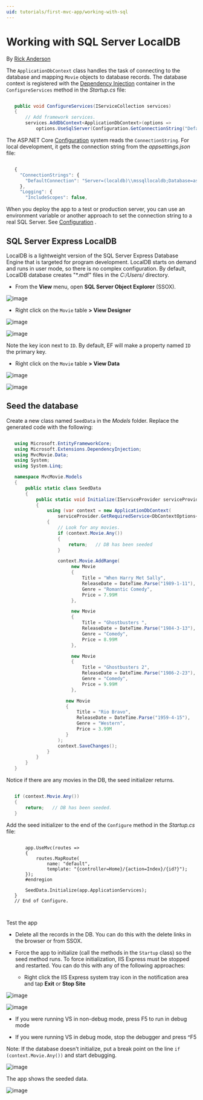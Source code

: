```yaml
---
uid: tutorials/first-mvc-app/working-with-sql
---
```

  # Working with SQL Server LocalDB

By [Rick Anderson](https://twitter.com/RickAndMSFT)

The `ApplicationDbContext` class handles the task of connecting to the database and mapping `Movie` objects to database records. The database context is registered with the [Dependency Injection](../../fundamentals/dependency-injection.md) container in the `ConfigureServices` method in the *Startup.cs* file:

<!-- literal_block {"ids": [], "names": [], "highlight_args": {"linenostart": 1}, "backrefs": [], "dupnames": [], "linenos": false, "classes": [], "xml:space": "preserve", "language": "c#", "source": "/Users/shirhatti/src/Docs/aspnet/tutorials/first-mvc-app/start-mvc/sample2/src/MvcMovie/Startup.cs"} -->

````c#

   public void ConfigureServices(IServiceCollection services)
   {
       // Add framework services.
       services.AddDbContext<ApplicationDbContext>(options =>
           options.UseSqlServer(Configuration.GetConnectionString("DefaultConnection")));

   ````

The ASP.NET Core [Configuration](../../fundamentals/configuration.md) system reads the `ConnectionString`. For local development, it gets the connection string from the *appsettings.json* file:

<!-- literal_block {"ids": [], "names": [], "highlight_args": {"hl_lines": [3], "linenostart": 1}, "backrefs": [], "dupnames": [], "linenos": false, "classes": [], "xml:space": "preserve", "language": "javascript", "source": "/Users/shirhatti/src/Docs/aspnet/tutorials/first-mvc-app/start-mvc/sample2/src/MvcMovie/appsettings.json"} -->

````javascript

   {
     "ConnectionStrings": {
       "DefaultConnection": "Server=(localdb)\\mssqllocaldb;Database=aspnet-MvcMovie-4ae3798a;Trusted_Connection=True;MultipleActiveResultSets=true"
     },
     "Logging": {
       "IncludeScopes": false,

   ````

When you deploy the app to a test or production server, you can use an environment variable or another approach to set the connection string to a real SQL Server. See [Configuration](../../fundamentals/configuration.md) .

  ## SQL Server Express LocalDB

LocalDB is a lightweight version of the SQL Server Express Database Engine that is targeted for program development. LocalDB starts on demand and runs in user mode, so there is no complex configuration. By default, LocalDB database creates "*.mdf" files in the *C:/Users/<user>* directory.

* From the **View** menu, open **SQL Server Object Explorer** (SSOX).

![image](working-with-sql/_static/ssox.png)

* Right click on the `Movie` table **> View Designer**

![image](working-with-sql/_static/design.png)

![image](working-with-sql/_static/dv.png)

Note the key icon next to `ID`. By default, EF will make a property named `ID` the primary key.

* Right click on the `Movie` table **> View Data**

![image](working-with-sql/_static/ssox2.png)

![image](working-with-sql/_static/vd22.png)

  ## Seed the database

Create a new class named `SeedData` in the *Models* folder. Replace the generated code with the following:

<!-- literal_block {"ids": [], "names": [], "highlight_args": {"linenostart": 1}, "backrefs": [], "dupnames": [], "linenos": false, "classes": [], "xml:space": "preserve", "language": "c#", "source": "/Users/shirhatti/src/Docs/aspnet/tutorials/first-mvc-app/start-mvc/sample2/src/MvcMovie/Models/SeedData.cs"} -->

````c#

   using Microsoft.EntityFrameworkCore;
   using Microsoft.Extensions.DependencyInjection;
   using MvcMovie.Data;
   using System;
   using System.Linq;

   namespace MvcMovie.Models
   {
       public static class SeedData
       {
           public static void Initialize(IServiceProvider serviceProvider)
           {
               using (var context = new ApplicationDbContext(
                   serviceProvider.GetRequiredService<DbContextOptions<ApplicationDbContext>>()))
               {
                   // Look for any movies.
                   if (context.Movie.Any())
                   {
                       return;   // DB has been seeded
                   }

                   context.Movie.AddRange(
                        new Movie
                        {
                            Title = "When Harry Met Sally",
                            ReleaseDate = DateTime.Parse("1989-1-11"),
                            Genre = "Romantic Comedy",
                            Price = 7.99M
                        },

                        new Movie
                        {
                            Title = "Ghostbusters ",
                            ReleaseDate = DateTime.Parse("1984-3-13"),
                            Genre = "Comedy",
                            Price = 8.99M
                        },

                        new Movie
                        {
                            Title = "Ghostbusters 2",
                            ReleaseDate = DateTime.Parse("1986-2-23"),
                            Genre = "Comedy",
                            Price = 9.99M
                        },

                      new Movie
                      {
                          Title = "Rio Bravo",
                          ReleaseDate = DateTime.Parse("1959-4-15"),
                          Genre = "Western",
                          Price = 3.99M
                      }
                   );
                   context.SaveChanges();
               }
           }
       }
   }

   ````

Notice if there are any movies in the DB, the seed initializer returns.

<!-- literal_block {"ids": [], "names": [], "highlight_args": {}, "backrefs": [], "dupnames": [], "linenos": false, "classes": [], "xml:space": "preserve", "language": "c#"} -->

````c#

   if (context.Movie.Any())
   {
       return;   // DB has been seeded.
   }
   ````

Add the seed initializer to the end of the `Configure` method in the *Startup.cs* file:

<!-- literal_block {"ids": [], "names": [], "highlight_args": {"hl_lines": [9], "linenostart": 1}, "backrefs": [], "dupnames": [], "linenos": false, "classes": [], "xml:space": "preserve", "source": "/Users/shirhatti/src/Docs/aspnet/tutorials/first-mvc-app/start-mvc/sample2/src/MvcMovie/Startup.cs"} -->

````

       app.UseMvc(routes =>
       {
           routes.MapRoute(
               name: "default",
               template: "{controller=Home}/{action=Index}/{id?}");
       });
       #endregion

       SeedData.Initialize(app.ApplicationServices);
   }
   // End of Configure.



   ````

Test the app

* Delete all the records in the DB. You can do this with the delete links in the browser or from SSOX.

* Force the app to initialize (call the methods in the `Startup` class) so the seed method runs. To force initialization, IIS Express must be stopped and restarted. You can do this with any of the following approaches:

  * Right click the IIS Express system tray icon in the notification area and tap **Exit** or **Stop Site**



![image](working-with-sql/_static/iisExIcon.png)



![image](working-with-sql/_static/stopIIS.png)



   * If you were running VS in non-debug mode, press F5 to run in debug mode

   * If you were running VS in debug mode, stop the debugger and press ^F5

Note: If the database doesn't initialize, put a break point on the line `if (context.Movie.Any())` and start debugging.

![image](working-with-sql/_static/dbg.png)

The app shows the seeded data.

![image](working-with-sql/_static/m55.png)
